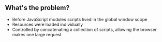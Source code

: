 ## What's the problem?

   * Before JavaScript modules scripts lived in the global window scope 
   * Resources were loaded individually
   * Controlled by concatenating a collection of scripts, allowing the browser makes one large request
